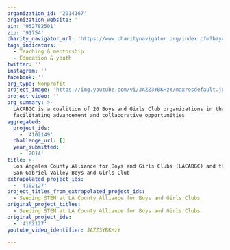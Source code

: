 ```yaml
---
organization_id: '2014167'
organization_website: ''
ein: '952782501'
zip: '91754'
charity_navigator_url: 'https://www.charitynavigator.org/index.cfm?bay=search.profile&ein=952782501'
tags_indicators:
  - Teaching & mentorship
  - Education & youth
twitter: ''
instagram: ''
facebook: ''
org_type: Nonprofit
project_image: 'https://img.youtube.com/vi/JAZZ3YBKHzY/maxresdefault.jpg'
project_video: ''
org_summary: >-
  LACABGC is a coalition of 26 Boys and Girls Club organizations in the county,
  facilitating advancement and collaborative opportunities
aggregated:
  project_ids:
    - '4102149'
  challenge_url: []
  year_submitted:
    - '2014'
title: >-
  Los Angeles County Alliance for Boys and Girls Clubs (LACABGC) and the West
  San Gabriel Valley Boys and Girls Club
extrapolated_project_ids:
  - '4102127'
project_titles_from_extrapolated_project_ids:
  - Seeding STEM at LA County Alliance for Boys and Girls Clubs
original_project_titles:
  - Seeding STEM at LA County Alliance for Boys and Girls Clubs
original_project_ids:
  - '4102127'
youtube_video_identifier: JAZZ3YBKHzY

---
```

